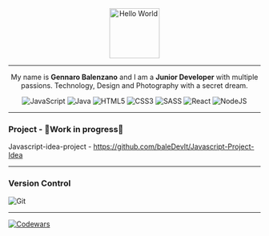 <div align="center"">
<img src="https://media1.giphy.com/media/i4MAH84pqe2m2aVojc/giphy.gif?cid=790b761161c3e614c6f47e6ef68be7caa8b3d305737782bd&rid=giphy.gif&ct=g" width="100" height="100" alt="Hello World" />
</div>
<hr>




<p align="center"> My name is <b>Gennaro Balenzano</b> and I am a <b>Junior Developer</b> with multiple passions. Technology, Design and Photography with a secret dream.</p>

<p align="center">
<img alt="JavaScript" src="https://img.shields.io/badge/javascript%20-%23323330.svg?&style=for-the-badge&logo=javascript&logoColor=%23F7DF1E"/>
<img alt="Java" src="https://img.shields.io/badge/Java-ED8B00?style=for-the-badge&logo=java&logoColor=white"/>
<img alt="HTML5" src="https://img.shields.io/badge/html5%20-%23E34F26.svg?&style=for-the-badge&logo=html5&logoColor=white"/>
<img alt="CSS3" src="https://img.shields.io/badge/css3%20-%231572B6.svg?&style=for-the-badge&logo=css3&logoColor=white"/>
<img alt="SASS" src="https://img.shields.io/badge/SASS%20-hotpink.svg?&style=for-the-badge&logo=SASS&logoColor=white"/>
<img alt="React" src="https://img.shields.io/badge/react%20-%2320232a.svg?&style=for-the-badge&logo=react&logoColor=%2361DAFB"/>
<img alt="NodeJS" src="https://img.shields.io/badge/node.js%20-%2343853D.svg?&style=for-the-badge&logo=node.js&logoColor=white"/>
</p>

<hr>

### Project - 🔨Work in progress🔨

Javascript-idea-project - https://github.com/baleDevIt/Javascript-Project-Idea 


<hr>

### Version Control
<img alt="Git" src="https://img.shields.io/badge/git%20-%23F05033.svg?&style=for-the-badge&logo=git&logoColor=white"/>

<hr>

[![Codewars](https://www.codewars.com/users/Gennaro-B/badges/small)](https://www.codewars.com/users/Gennaro-B/badges/small)
